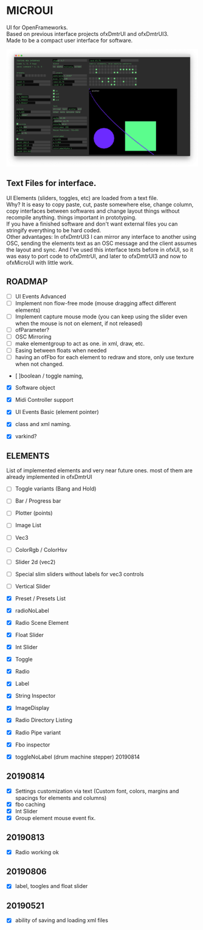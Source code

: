 # MICROUI

UI for OpenFrameworks.  
Based on previous interface projects ofxDmtrUI and ofxDmtrUI3.  
Made to be a compact user interface for software.  

![IMAGE ALT TEXT HERE](microui.png)


## Text Files for interface.
UI Elements (sliders, toggles, etc) are loaded from a text file.  
Why? It is easy to copy paste, cut, paste somewhere else, change column, copy interfaces between softwares
and change layout things without recompile anything. things important in prototyping.  
If you have a finished software and don't want external files you can stringify everything to be hard coded.  
Other advantages: In ofxDmtrUI3 I can mirror any interface to another using OSC, sending the elements text as an OSC message and the client assumes the layout and sync.
And I've used this interface texts before in ofxUI, so it was easy to port code to ofxDmtrUI, and later to ofxDmtrUI3 and now to ofxMicroUI with little work.

## ROADMAP
- [ ] UI Events Advanced
- [ ] Implement non flow-free mode (mouse dragging affect different elements)
- [ ] Implement capture mouse mode (you can keep using the slider even when the mouse is not on element, if not released)
- [ ] ofParameter?
- [ ] OSC Mirroring
- [ ] make elementgroup to act as one. in xml, draw, etc.
- [ ] Easing between floats when needed
- [ ] having an ofFbo for each element to redraw and store, only use texture when not changed.

- [ ]boolean / toggle naming, 

- [x] Software object
- [x] Midi Controller support
- [x] UI Events Basic (element pointer)

- [x] class and xml naming.
- [x] varkind?  

## ELEMENTS 
List of implemented elements and very near future ones. most of them are already implemented in ofxDmtrUI

- [ ] Toggle variants (Bang and Hold)  
- [ ] Bar / Progress bar
- [ ] Plotter (points)
- [ ] Image List
- [ ] Vec3  
- [ ] ColorRgb / ColorHsv
- [ ] Slider 2d (vec2)
- [ ] Special slim sliders without labels for vec3 controls
- [ ] Vertical Slider

- [x] Preset / Presets List
- [x] radioNoLabel  
- [x] Radio Scene Element  
- [x] Float Slider
- [x] Int Slider
- [x] Toggle
- [x] Radio
- [x] Label
- [x] String Inspector
- [x] ImageDisplay
- [x] Radio Directory Listing
- [x] Radio Pipe variant
- [x] Fbo inspector

- [x] toggleNoLabel (drum machine stepper)  20190814

## 20190814
- [x] Settings customization via text (Custom font, colors, margins and spacings for elements and columns)
- [x] fbo caching
- [x] Int Slider
- [x] Group element mouse event fix.

## 20190813
- [x] Radio working ok  

## 20190806
- [x] label, toogles and float slider

## 20190521
- [x] ability of saving and loading xml files  

